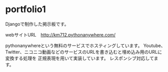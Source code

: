 # portfolio1
Djangoで制作した掲示板です。

webサイトURL　http://km712.pythonanywhere.com/

pythonanywhereという無料のサービスでホスティングしています。
Youtube、Twitter、ニコニコ動画などのサービスのURLを書き込むと埋め込み用のURLに変換する処理を
正規表現を用いて実装しています。
レスポンシブ対応してます。

